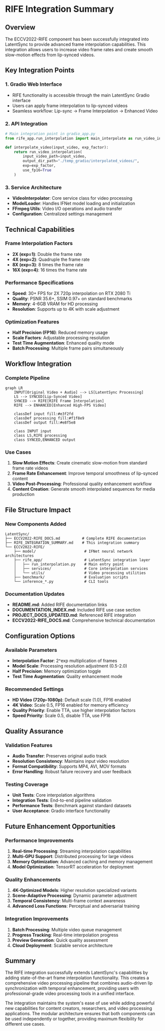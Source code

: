 # RIFE Integration Summary

## Overview

The ECCV2022-RIFE component has been successfully integrated into LatentSync to provide advanced frame interpolation capabilities. This integration allows users to increase video frame rates and create smooth slow-motion effects from lip-synced videos.

## Key Integration Points

### 1. **Gradio Web Interface**
- RIFE functionality is accessible through the main LatentSync Gradio interface
- Users can apply frame interpolation to lip-synced videos
- Seamless workflow: Lip-sync → Frame Interpolation → Enhanced Video

### 2. **API Integration**
```python
# Main integration point in gradio_app.py
from rife_app.run_interpolation import main_interpolate as run_video_interpolation

def interpolate_video(input_video, exp_factor):
    return run_video_interpolation(
        input_video_path=input_video,
        output_dir_path="./temp_gradio/interpolated_videos/",
        exp=exp_factor,
        use_fp16=True
    )
```

### 3. **Service Architecture**
- **VideoInterpolator**: Core service class for video processing
- **ModelLoader**: Handles IFNet model loading and initialization
- **FFmpeg Utils**: Video I/O operations and audio transfer
- **Configuration**: Centralized settings management

## Technical Capabilities

### Frame Interpolation Factors
- **2X (exp=1)**: Double the frame rate
- **4X (exp=2)**: Quadruple the frame rate  
- **8X (exp=3)**: 8 times the frame rate
- **16X (exp=4)**: 16 times the frame rate

### Performance Specifications
- **Speed**: 30+ FPS for 2X 720p interpolation on RTX 2080 Ti
- **Quality**: PSNR 35.6+, SSIM 0.97+ on standard benchmarks
- **Memory**: 4-6GB VRAM for HD processing
- **Resolution**: Supports up to 4K with scale adjustment

### Optimization Features
- **Half Precision (FP16)**: Reduced memory usage
- **Scale Factors**: Adjustable processing resolution
- **Test Time Augmentation**: Enhanced quality mode
- **Batch Processing**: Multiple frame pairs simultaneously

## Workflow Integration

### Complete Pipeline
```mermaid
graph LR
    INPUT[Original Video + Audio] --> LS[LatentSync Processing]
    LS --> SYNCED[Lip-Synced Video]
    SYNCED --> RIFE[RIFE Frame Interpolation]
    RIFE --> ENHANCED[Enhanced High-FPS Video]
    
    classDef input fill:#e3f2fd
    classDef processing fill:#f1f8e9
    classDef output fill:#e8f5e8
    
    class INPUT input
    class LS,RIFE processing
    class SYNCED,ENHANCED output
```

### Use Cases
1. **Slow Motion Effects**: Create cinematic slow-motion from standard frame rate videos
2. **Frame Rate Enhancement**: Improve temporal smoothness of lip-synced content
3. **Video Post-Processing**: Professional quality enhancement workflow
4. **Content Creation**: Generate smooth interpolated sequences for media production

## File Structure Impact

### New Components Added
```
LatentSync/
├── ECCV2022-RIFE_DOCS.md          # Complete RIFE documentation
├── RIFE_INTEGRATION_SUMMARY.md    # This integration summary
└── ECCV2022-RIFE/
    ├── model/                      # IFNet neural network architectures
    ├── rife_app/                   # LatentSync integration layer
    │   ├── run_interpolation.py    # Main entry point
    │   ├── services/               # Core interpolation services
    │   └── utils/                  # Video processing utilities
    ├── benchmark/                  # Evaluation scripts
    └── inference_*.py              # CLI tools
```

### Documentation Updates
- **README.md**: Added RIFE documentation links
- **DOCUMENTATION_INDEX.md**: Included RIFE use case section
- **PROJECT_DOCS_UPDATED.md**: Referenced RIFE integration
- **ECCV2022-RIFE_DOCS.md**: Comprehensive technical documentation

## Configuration Options

### Available Parameters
- **Interpolation Factor**: 2^exp multiplication of frames
- **Model Scale**: Processing resolution adjustment (0.5-2.0)
- **Half Precision**: Memory optimization toggle
- **Test Time Augmentation**: Quality enhancement mode

### Recommended Settings
- **HD Video (720p-1080p)**: Default scale (1.0), FP16 enabled
- **4K Video**: Scale 0.5, FP16 enabled for memory efficiency
- **Quality Priority**: Enable TTA, use higher interpolation factors
- **Speed Priority**: Scale 0.5, disable TTA, use FP16

## Quality Assurance

### Validation Features
- **Audio Transfer**: Preserves original audio track
- **Resolution Consistency**: Maintains input video resolution
- **Format Compatibility**: Supports MP4, AVI, MOV formats
- **Error Handling**: Robust failure recovery and user feedback

### Testing Coverage
- **Unit Tests**: Core interpolation algorithms
- **Integration Tests**: End-to-end pipeline validation
- **Performance Tests**: Benchmark against standard datasets
- **User Acceptance**: Gradio interface functionality

## Future Enhancement Opportunities

### Performance Improvements
1. **Real-time Processing**: Streaming interpolation capabilities
2. **Multi-GPU Support**: Distributed processing for large videos
3. **Memory Optimization**: Advanced caching and memory management
4. **Model Optimization**: TensorRT acceleration for deployment

### Quality Enhancements
1. **4K-Optimized Models**: Higher resolution specialized variants
2. **Scene-Adaptive Processing**: Dynamic parameter adjustment
3. **Temporal Consistency**: Multi-frame context awareness
4. **Advanced Loss Functions**: Perceptual and adversarial training

### Integration Improvements
1. **Batch Processing**: Multiple video queue management
2. **Progress Tracking**: Real-time interpolation progress
3. **Preview Generation**: Quick quality assessment
4. **Cloud Deployment**: Scalable service architecture

## Summary

The RIFE integration successfully extends LatentSync's capabilities by adding state-of-the-art frame interpolation functionality. This creates a comprehensive video processing pipeline that combines audio-driven lip synchronization with temporal enhancement, providing users with professional-grade video processing tools in a unified interface.

The integration maintains the system's ease of use while adding powerful new capabilities for content creators, researchers, and video processing applications. The modular architecture ensures that both components can be used independently or together, providing maximum flexibility for different use cases.